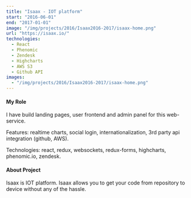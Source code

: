 ```yaml
---
title: "Isaax - IOT platform"
start: "2016-06-01"
end: "2017-01-01"
image: "/img/projects/2016/Isaax2016-2017/isaax-home.png"
url: "https://isaax.io/"
technologies:
  - React
  - Phenomic
  - Zendesk
  - Highcharts
  - AWS S3
  - Github API
images:
  - "/img/projects/2016/Isaax2016-2017/isaax-home.png"
---
```


#### My Role

I have build landing pages, user frontend and admin panel for this web-service.

Features: realtime charts, social login, internationalization, 3rd party api integration (github, AWS).

Technologies: react, redux, websockets, redux-forms, highcharts, phenomic.io, zendesk.

#### About Project

Isaax is IOT platform. Isaax allows you to get your code from repository to device without any of the hassle.
